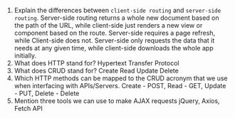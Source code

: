 1.  Explain the differences between `client-side routing` and `server-side routing`.
Server-side routing returns a whole new document based on the path of the URL, while client-side just renders a new view or component based on the route. Server-side requires a page refresh, while Client-side does not. Server-side only requests the data that it needs at any given time, while client-side downloads the whole app initially.
1.  What does HTTP stand for?
Hypertext Transfer Protocol
1.  What does CRUD stand for?
Create Read Update Delete
1.  Which HTTP methods can be mapped to the CRUD acronym that we use when interfacing with APIs/Servers.
Create - POST, Read - GET, Update - PUT, Delete - Delete
1.  Mention three tools we can use to make AJAX requests
jQuery, Axios, Fetch API